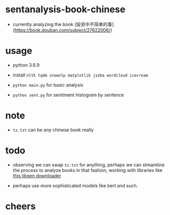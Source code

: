 # sentanalysis-book-chinese

- currently analyzing the book (投资中不简单的事](https://book.douban.com/subject/27622006/)

# usage

- python 3.6.9

- install ```nltk tqdm snownlp matplotlib jieba wordcloud icecream```

- ```python main.py``` for basic analysis

- ```python sent.py``` for sentiment histogram by sentence

# note 

- ```tz.txt``` can be any chinese book really

# todo 

- observing we can swap ```tz.txt``` for anything, perhaps we can streamline the process to analyze books in that fashion, working with libraries like [this libgen downloader](https://github.com/mmarquezs/libgen-python-api)

- perhaps use more sophisticated models like bert and such.

# cheers
